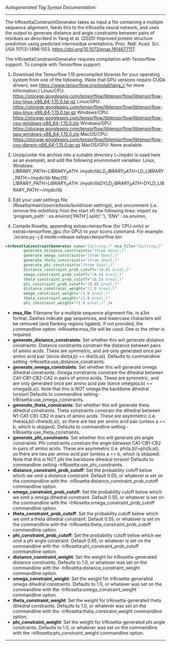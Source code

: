 <!-- THIS IS AN AUTOGENERATED FILE: Don't edit it directly, instead change the schema definition in the code itself. -->

_Autogenerated Tag Syntax Documentation:_

---
The trRosettaConstraintGenerator takes as input a file containing a multiple sequence alignment, feeds this to the trRosetta neural network, and uses the output to generate distance and angle constraints between pairs of residues as described in Yang et al. (2020) Improved protein structure prediction using predicted interresidue orientations. Proc. Natl. Acad. Sci. USA 117(3):1496-503. https://doi.org/10.1073/pnas.1914677117.

The trRosettaConstraintGenerator requires compilation with Tensorflow support.  To compile with Tensorflow support:

1.  Download the Tensorflow 1.15 precompiled libraries for your operating system from one of the following.  (Note that GPU versions require CUDA drivers; see https://www.tensorflow.org/install/lang_c for more information.)
	Linux/CPU: https://storage.googleapis.com/tensorflow/libtensorflow/libtensorflow-cpu-linux-x86_64-1.15.0.tar.gz
	Linux/GPU: https://storage.googleapis.com/tensorflow/libtensorflow/libtensorflow-gpu-linux-x86_64-1.15.0.tar.gz
	Windows/CPU: https://storage.googleapis.com/tensorflow/libtensorflow/libtensorflow-cpu-windows-x86_64-1.15.0.zip
	Windows/GPU: https://storage.googleapis.com/tensorflow/libtensorflow/libtensorflow-gpu-windows-x86_64-1.15.0.zip
	MacOS/CPU: https://storage.googleapis.com/tensorflow/libtensorflow/libtensorflow-cpu-darwin-x86_64-1.15.0.tar.gz
	MacOS/GPU: None available.

2.  Unzip/untar the archive into a suitable directory (~/mydir/ is used here as an example), and add the following environment variables:
	Linux, Windows:
		LIBRARY_PATH=$LIBRARY_PATH:~/mydir/lib
		LD_LIBRARY_PATH=$LD_LIBRARY_PATH:~/mydir/lib
	MacOS:
		LIBRARY_PATH=$LIBRARY_PATH:~/mydir/lib
		DYLD_LIBRARY_PATH=$DYLD_LIBRARY_PATH:~/mydir/lib

3.  Edit your user.settings file (Rosetta/main/source/tools/build/user.settings), and uncomment (i.e. remove the octothorp from the start of) the following lines:
	import os
		'program_path'  : os.environ['PATH'].split(':'),
		'ENV' : os.environ,

4.  Compile Rosetta, appending extras=tensorflow (for CPU-only) or extras=tensorflow_gpu (for GPU) to your scons command.  For example:
	./scons.py -j 8 mode=release extras=tensorflow bin

```xml
<trRosettaConstraintGenerator name="(&string;)" msa_file="(&string;)"
        generate_distance_constraints="(true &bool;)"
        generate_omega_constraints="(true &bool;)"
        generate_theta_constraints="(true &bool;)"
        generate_phi_constraints="(true &bool;)"
        distance_constraint_prob_cutoff="(0.05 &real;)"
        omega_constraint_prob_cutoff="(0.55 &real;)"
        theta_constraint_prob_cutoff="(0.55 &real;)"
        phi_constraint_prob_cutoff="(0.65 &real;)"
        distance_constraint_weight="(1.0 &real;)"
        omega_constraint_weight="(1.0 &real;)"
        theta_constraint_weight="(1.0 &real;)"
        phi_constraint_weight="(1.0 &real;)" />
```

-   **msa_file**: Filename for a multiple sequence alignment file, in a3m format.  Dashes indicate gap sequences, and lowercase characters will be removed (and flanking regions ligated).  If not provided, the commandline option -trRosetta:msa_file will be used.  One or the other is required.
-   **generate_distance_constraints**: Set whether this will generate distance constraints.  Distance constraints constrain the distance between pairs of amino acids.  These are symmetric, and are only generated once per amino acid pair (since dist(a,b) == dist(b,a)).  Defaults to commandline setting -trRosetta:use_distance_constraints.
-   **generate_omega_constraints**: Set whether this will generate omega dihedral constraints.  Omega constraints constrain the dihedral between CA1-CB1-CB2-CA2 in pairs of amino acids.  These are symmetric, and are only generated once per amino acid pair (since omega(a,b) == omega(b,a)).  Note that this is NOT omega the backbone dihedral torsion!  Defaults to commandline setting -trRosetta:use_omega_constraints.
-   **generate_theta_constraints**: Set whether this will generate theta dihedral constraints.  Theta constraints constrain the dihedral between N1-CA1-CB1-CB2 in pairs of amino acids.  These are asymmetric (i.e. theta(a,b)!=theta(b,a)), so there are two per amino acid pair (unless a == b, which is skipped).  Defaults to commandline setting -trRosetta:use_theta_constraints.
-   **generate_phi_constraints**: Set whether this will generate phi angle constraints.  Phi constraints constrain the angle between CA1-CB1-CB2 in pairs of amino acids.  These are asymmetric (i.e. phi(a,b)!=phi(b,a)), so there are two per amino acid pair (unless a == b, which is skipped).  Note that this is NOT phi the backbone dihedral torsion!  Defaults to commandline setting -trRosetta:use_phi_constraints.
-   **distance_constraint_prob_cutoff**: Set the probability cutoff below which we omit a distance constraint.  Default 0.05, or whatever is set on the commandline with the -trRosetta:distance_constraint_prob_cutoff commandline option.
-   **omega_constraint_prob_cutoff**: Set the probability cutoff below which we omit a omega dihedral constraint.  Default 0.55, or whatever is set on the commandline with the -trRosetta:omega_constraint_prob_cutoff commandline option.
-   **theta_constraint_prob_cutoff**: Set the probability cutoff below which we omit a theta dihedral constraint.  Default 0.55, or whatever is set on the commandline with the -trRosetta:theta_constraint_prob_cutoff commandline option.
-   **phi_constraint_prob_cutoff**: Set the probability cutoff below which we omit a phi angle constraint.  Default 0.65, or whatever is set on the commandline with the -trRosetta:phi_constraint_prob_cutoff commandline option.
-   **distance_constraint_weight**: Set the weight for trRosetta-generated distance constraints.  Defaults to 1.0, or whatever was set on the commandline with the -trRosetta:distance_constraint_weight commandline option.
-   **omega_constraint_weight**: Set the weight for trRosetta-generated omega dihedral constraints.  Defaults to 1.0, or whatever was set on the commandline with the -trRosetta:omega_constraint_weight commandline option.
-   **theta_constraint_weight**: Set the weight for trRosetta-generated theta dihedral constraints.  Defaults to 1.0, or whatever was set on the commandline with the -trRosetta:theta_constraint_weight commandline option.
-   **phi_constraint_weight**: Set the weight for trRosetta-generated phi angle constraints.  Defaults to 1.0, or whatever was set on the commandline with the -trRosetta:phi_constraint_weight commandline option.

---
